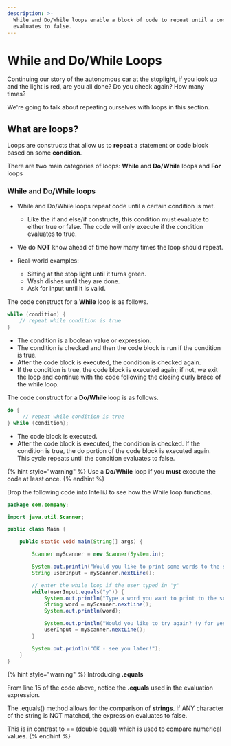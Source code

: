```yaml
---
description: >-
  While and Do/While loops enable a block of code to repeat until a condition
  evaluates to false.
---
```


# While and Do/While Loops

Continuing our story of the autonomous car at the stoplight, if you look up and the light is red, are you all done? Do you check again? How many times? 

We're going to talk about repeating ourselves with loops in this section.

## What are loops?

Loops are constructs that allow us to **repeat** a statement or code block based on some **condition**.

There are two main categories of loops:  **While** and **Do/While** loops and **For** loops

### While and Do/While loops

* While and Do/While loops repeat code until a certain condition is met.
  * Like the if and else/if constructs, this condition must evaluate to either true or false. The code will only execute if the condition evaluates to true. 
* We do **NOT** know ahead of time how many times the loop should repeat. 
* Real-world examples:

  * Sitting at the stop light until it turns green.
  * Wash dishes until they are done. 
  * Ask for input until it is valid.

The code construct for a  **While** loop is as follows.

```java
while (condition) {
    // repeat while condition is true
}
```

* The condition is a boolean value or expression.
* The condition is checked and then the code block is run if the condition is true.
* After the code block is executed, the condition is checked again.
* If the condition is true, the code block is executed again; if not, we exit the loop and continue with the code following the closing curly brace of the while loop.

The code construct for a **Do/While** loop is as follows.

```java
do {
     // repeat while condition is true
} while (condition);

```

* The code block is executed.
* After the code block is executed, the condition is checked. If the condition is true, the do portion of the code block is executed again. This cycle repeats until the condition evaluates to false.

{% hint style="warning" %}
Use a **Do/While** loop if you **must** execute the code at least once. 
{% endhint %}

Drop the following code into IntelliJ to see how the While loop functions.

```java
package com.company;

import java.util.Scanner;

public class Main {

    public static void main(String[] args) {

        Scanner myScanner = new Scanner(System.in);

        System.out.println("Would you like to print some words to the screen? (y for yes)");
        String userInput = myScanner.nextLine();

        // enter the while loop if the user typed in 'y'
        while(userInput.equals("y")) {
            System.out.println("Type a word you want to print to the screen:");
            String word = myScanner.nextLine();
            System.out.println(word);

            System.out.println("Would you like to try again? (y for yes)");
            userInput = myScanner.nextLine();
        }

        System.out.println("OK - see you later!");
    }
}
```

{% hint style="warning" %}
Introducing **.equals**

From line 15 of the code above, notice the **.equals** used in the evaluation expression. 

The .equals\(\) method allows for the comparison of **strings**. If ANY character of the string is NOT matched, the expression evaluates to false. 

This is in contrast to == \(double equal\) which is used to compare numerical values. 
{% endhint %}

